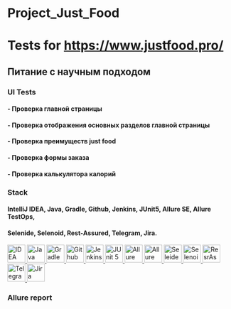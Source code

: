 
# Project_Just_Food
# Tests for https://www.justfood.pro/
## Питание с научным подходом

###  UI Tests
#### - Проверка главной страницы
####  - Проверка отображения основных разделов главной страницы
#### - Проверка преимуществ just food
#### - Проверка формы заказа
####  - Проверка калькулятора калорий

### Stack
#### IntelliJ IDEA, Java, Gradle, Github, Jenkins, JUnit5, Allure SE, Allure TestOps,
#### Selenide, Selenoid, Rest-Assured, Telegram, Jira.

<a href="https://www.jetbrains.com/idea/">
    <img src="https://starchenkov.pro/qa-guru/img/skills/Intelij_IDEA.svg" width="40" height="40"  alt="IDEA"/>
</a>
<a href="https://www.jetbrains.com/idea/">
    <img src="https://starchenkov.pro/qa-guru/img/skills/Java.svg" width="40" height="40"  alt="Java"/>
</a>
<a href="https://www.jetbrains.com/idea/">
    <img src="https://starchenkov.pro/qa-guru/img/skills/Gradle.svg" width="40" height="40"  alt="Gradle"/>
</a>
<a href="https://www.jetbrains.com/idea/">
    <img src="https://starchenkov.pro/qa-guru/img/skills/Github.svg" width="40" height="40"  alt="Github"/>
</a>
<a href="https://www.jetbrains.com/idea/">
    <img src="https://starchenkov.pro/qa-guru/img/skills/Jenkins.svg" width="40" height="40"  alt="Jenkins"/>
</a>
<a href="https://www.jetbrains.com/idea/">
    <img src="https://starchenkov.pro/qa-guru/img/skills/JUnit5.svg" width="40" height="40"  alt="JUnit 5"/>
</a>
<a href="https://www.jetbrains.com/idea/">
    <img src="https://starchenkov.pro/qa-guru/img/skills/Allure_Report.svg" width="40" height="40"  alt="Allure SE"/>
</a>
<a href="https://www.jetbrains.com/idea/">
    <img src="https://starchenkov.pro/qa-guru/img/skills/Allure_EE.svg" width="40" height="40"  alt="Allure EE"/>
</a>
<a href="https://www.jetbrains.com/idea/">
    <img src="https://starchenkov.pro/qa-guru/img/skills/Selenide.svg" width="40" height="40"  alt="Seleide"/>
</a>
<a href="https://www.jetbrains.com/idea/">
    <img src="https://starchenkov.pro/qa-guru/img/skills/Selenoid.svg" width="40" height="40"  alt="Selenoid"/>
</a>
<a href="https://www.jetbrains.com/idea/">
    <img src="https://starchenkov.pro/qa-guru/img/skills/Rest-Assured.svg" width="40" height="40"  alt="ResrAssured"/>
</a>
<a href="https://www.jetbrains.com/idea/">
    <img src="https://starchenkov.pro/qa-guru/img/skills/Telegram.svg" width="40" height="40"  alt="Telegram"/>
</a>
<a href="https://www.jetbrains.com/idea/">
    <img src="https://starchenkov.pro/qa-guru/img/skills/Jira.svg" width="40" height="40"  alt="Jira"/>
</a>

### Allure report
